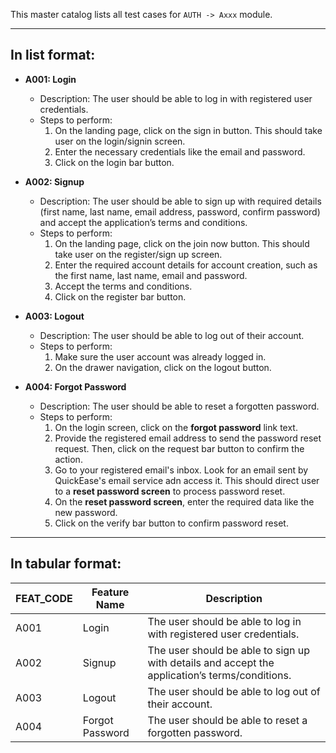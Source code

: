 This master catalog lists all test cases for `AUTH -> Axxx` module.

---

## In list format:

- **A001: Login**

  - Description: The user should be able to log in with registered user credentials.
  - Steps to perform:
    1. On the landing page, click on the sign in button. This should take user on the login/signin screen.
    2. Enter the necessary credentials like the email and password.
    3. Click on the login bar button.

- **A002: Signup**

  - Description: The user should be able to sign up with required details (first name, last name, email address, password, confirm password) and accept the application’s terms and conditions.
  - Steps to perform:
    1.  On the landing page, click on the join now button. This should take user on the register/sign up screen.
    2.  Enter the required account details for account creation, such as the first name, last name, email and password.
    3.  Accept the terms and conditions.
    4.  Click on the register bar button.

- **A003: Logout**

  - Description: The user should be able to log out of their account.
  - Steps to perform:
    1. Make sure the user account was already logged in.
    2. On the drawer navigation, click on the logout button.

- **A004: Forgot Password**
  - Description: The user should be able to reset a forgotten password.
  - Steps to perform:
    1. On the login screen, click on the **forgot password** link text.
    2. Provide the registered email address to send the password reset request. Then, click on the request bar button to confirm the action.
    3. Go to your registered email's inbox. Look for an email sent by QuickEase's email service adn access it. This should direct user to a **reset password screen** to process password reset.
    4. On the **reset password screen**, enter the required data like the new password.
    5. Click on the verify bar button to confirm password reset.

---

## In tabular format:

| FEAT_CODE | Feature Name    | Description                                                                                    |
| --------- | --------------- | ---------------------------------------------------------------------------------------------- |
| A001      | Login           | The user should be able to log in with registered user credentials.                            |
| A002      | Signup          | The user should be able to sign up with details and accept the application’s terms/conditions. |
| A003      | Logout          | The user should be able to log out of their account.                                           |
| A004      | Forgot Password | The user should be able to reset a forgotten password.                                         |
